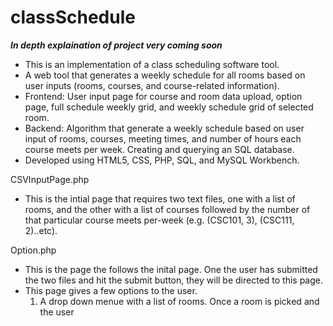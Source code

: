 # classSchedule

***In depth explaination of project very coming soon***

- This is an implementation of a class scheduling software tool.
- A web tool that generates a weekly schedule for all rooms based on user inputs (rooms, courses, and course-related information).
- Frontend: User input page for course and room data upload, option page, full schedule weekly grid, and weekly schedule grid of selected room.
- Backend: Algorithm that generate a weekly schedule based on user input of rooms, courses, meeting times, and number of hours each course meets per week.
Creating and querying an SQL database.
- Developed using HTML5, CSS, PHP, SQL, and MySQL Workbench.

CSVInputPage.php 
- This is the intial page that requires two text files, one with a list of rooms, and the other with a list of courses followed by the number of that particular course meets per-week (e.g. (CSC101, 3), (CSC111, 2)..etc).

Option.php
- This is the page the follows the inital page. One the user has submitted the two files and hit the submit button, they will be directed to this page.
- This page gives a few options to the user. 
  1) A drop down menue with a list of rooms. Once a room is picked and the user 

